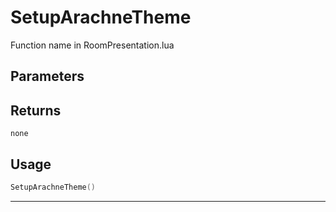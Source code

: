 # SetupArachneTheme
Function name in RoomPresentation.lua
## Parameters

## Returns
`none`
## Usage
```lua
SetupArachneTheme()
```
---
